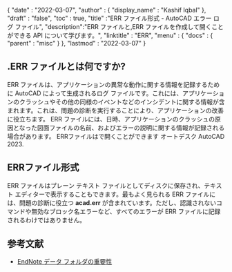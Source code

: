 {
  "date" : "2022-03-07",
  "author" : {
    "display_name" : "Kashif Iqbal"
},
  "draft" : "false",
  "toc" : true,
  "title" :"ERR ファイル形式 - AutoCAD エラー ログ ファイル",
  "description":"ERR ファイルと,ERR ファイルを作成して開くことができる API について学びます。",
  "linktitle" : "ERR",
  "menu" : {
    "docs" : {
      "parent" : "misc"
}
},
  "lastmod" : "2022-03-07"
}

## .ERR ファイルとは何ですか?

ERR ファイルは、アプリケーションの異常な動作に関する情報を記録するために AutoCAD によって生成されるログ ファイルです。これには、アプリケーションのクラッシュやその他の同様のイベントなどのインシデントに関する情報が含まれます。これは、問題の診断を実行することにより、アプリケーションの改善に役立ちます。 ERR ファイルには、日時、アプリケーションのクラッシュの原因となった図面ファイルの名前、およびエラーの説明に関する情報が記録される場合があります。 ERRファイルはで開くことができます
オートデスク AutoCAD 2023.

## ERRファイル形式

ERR ファイルはプレーン テキスト ファイルとしてディスクに保存され、テキスト エディターで表示することもできます。最もよく見られる ERR ファイルには、問題の診断に役立つ **acad.err** が含まれています。ただし、認識されないコマンドや無効なブロック名エラーなど、すべてのエラーが ERR ファイルに記録されるわけではありません。

## 参考文献

* [EndNote データ フォルダの重要性](https://support.clarivate.com/Endnote/s/article/EndNote-Description-of-the-Data-folder-that-accompanies-enl-library-files?language=en_US)

